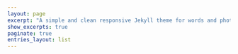 ```yaml
---
layout: page
excerpt: "A simple and clean responsive Jekyll theme for words and photos."
show_excerpts: true
paginate: true
entries_layout: list
---
```

